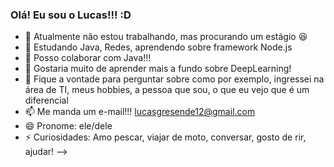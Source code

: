 ### Olá! Eu sou o Lucas!!! :D


- 🔭 Atualmente não estou trabalhando, mas procurando um estágio 😆
- 🌱 Estudando Java, Redes, aprendendo sobre framework Node.js
- 👯 Posso colaborar com Java!!!
- 🤔 Gostaria muito de aprender mais a fundo sobre DeepLearning!
- 💬 Fique a vontade para perguntar sobre como por exemplo, ingressei na área de TI, meus hobbies, a pessoa que sou, o que eu vejo que é um diferencial
- 📫 Me manda um e-mail!!! lucasgresende12@gmail.com
- 😄 Pronome: ele/dele
- ⚡ Curiosidades: Amo pescar, viajar de moto, conversar, gosto de rir, ajudar!
-->
